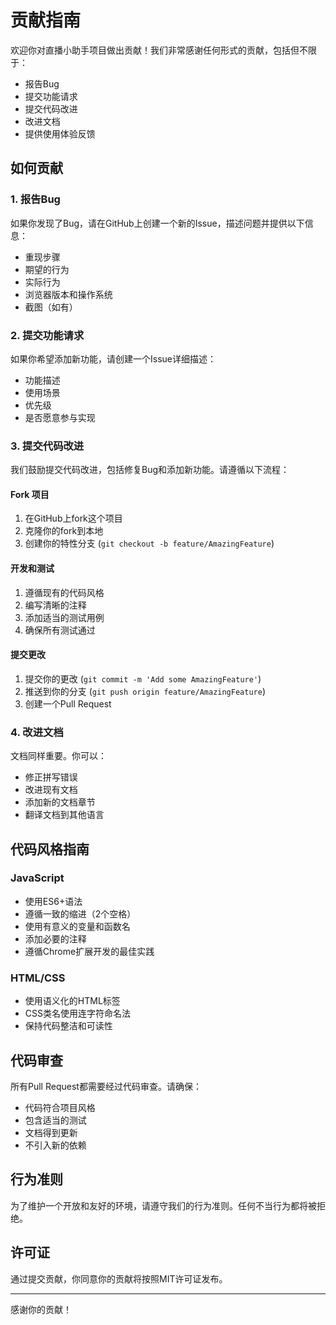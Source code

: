 # 贡献指南

欢迎你对直播小助手项目做出贡献！我们非常感谢任何形式的贡献，包括但不限于：

- 报告Bug
- 提交功能请求
- 提交代码改进
- 改进文档
- 提供使用体验反馈

## 如何贡献

### 1. 报告Bug

如果你发现了Bug，请在GitHub上创建一个新的Issue，描述问题并提供以下信息：

- 重现步骤
- 期望的行为
- 实际行为
- 浏览器版本和操作系统
- 截图（如有）

### 2. 提交功能请求

如果你希望添加新功能，请创建一个Issue详细描述：

- 功能描述
- 使用场景
- 优先级
- 是否愿意参与实现

### 3. 提交代码改进

我们鼓励提交代码改进，包括修复Bug和添加新功能。请遵循以下流程：

#### Fork 项目

1. 在GitHub上fork这个项目
2. 克隆你的fork到本地
3. 创建你的特性分支 (`git checkout -b feature/AmazingFeature`)

#### 开发和测试

1. 遵循现有的代码风格
2. 编写清晰的注释
3. 添加适当的测试用例
4. 确保所有测试通过

#### 提交更改

1. 提交你的更改 (`git commit -m 'Add some AmazingFeature'`)
2. 推送到你的分支 (`git push origin feature/AmazingFeature`)
3. 创建一个Pull Request

### 4. 改进文档

文档同样重要。你可以：

- 修正拼写错误
- 改进现有文档
- 添加新的文档章节
- 翻译文档到其他语言

## 代码风格指南

### JavaScript

- 使用ES6+语法
- 遵循一致的缩进（2个空格）
- 使用有意义的变量和函数名
- 添加必要的注释
- 遵循Chrome扩展开发的最佳实践

### HTML/CSS

- 使用语义化的HTML标签
- CSS类名使用连字符命名法
- 保持代码整洁和可读性

## 代码审查

所有Pull Request都需要经过代码审查。请确保：

- 代码符合项目风格
- 包含适当的测试
- 文档得到更新
- 不引入新的依赖

## 行为准则

为了维护一个开放和友好的环境，请遵守我们的行为准则。任何不当行为都将被拒绝。

## 许可证

通过提交贡献，你同意你的贡献将按照MIT许可证发布。

---

感谢你的贡献！
